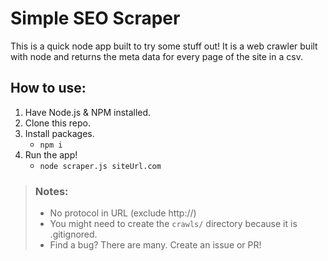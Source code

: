 # Simple SEO Scraper

This is a quick node app built to try some stuff out! It is a web crawler built with node and returns the meta data for every page of the site in a csv.

## How to use:

1. Have Node.js & NPM installed.
1. Clone this repo.
1. Install packages.
   - `npm i`
1. Run the app!
   - `node scraper.js siteUrl.com`

> ### Notes:
>
> - No protocol in URL (exclude http://)
> - You might need to create the `crawls/` directory because it is .gitignored.
> - Find a bug? There are many. Create an issue or PR!
